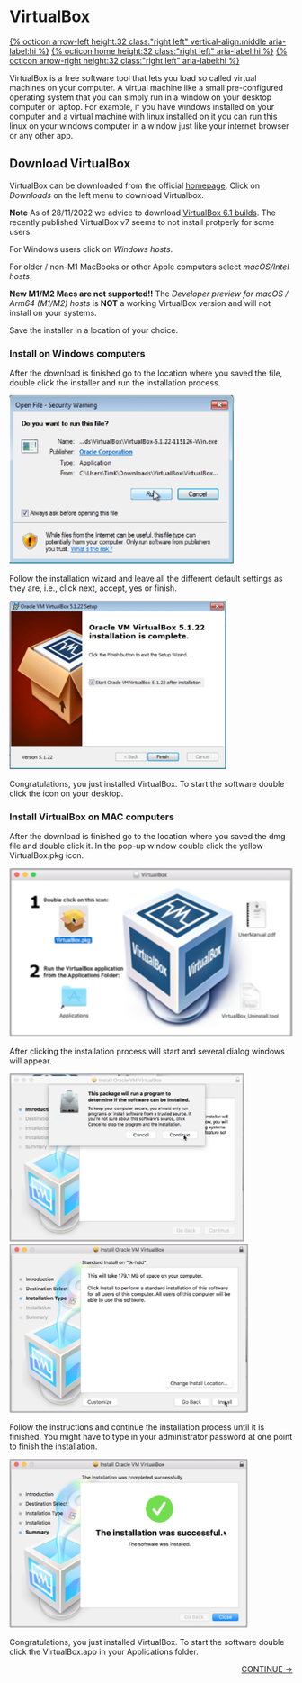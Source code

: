 # VirtualBox

[{% octicon arrow-left height:32 class:"right left" vertical-align:middle aria-label:hi %}](ENV.md) [{% octicon home height:32 class:"right left" aria-label:hi %}](index.md) [{% octicon arrow-right height:32 class:"right left" aria-label:hi %}](DATA.md)

VirtualBox is a free software tool that lets you load so called virtual machines on your computer. A virtual machine like a small pre-configured operating system that you can simply run in a window on your desktop computer or laptop. For example, if you have windows installed on your computer and a virtual machine with linux installed on it you can run this linux on your windows computer in a window just like your internet browser or any other app.

## Download VirtualBox

VirtualBox can be downloaded from the official [homepage](http://www.virtualbox.org). Click on *Downloads* on the left menu to download Virtualbox.

**Note** As of 28/11/2022 we advice to download [VirtualBox 6.1 builds](https://www.virtualbox.org/wiki/Download_Old_Builds_6_1). The recently published VirtualBox v7 seems to not install protperly for some users.

For Windows users click on *Windows hosts*. 

For older / non-M1 MacBooks or other Apple computers select *macOS/Intel hosts*. 

**New M1/M2 Macs are not supported!!** The *Developer preview for macOS / Arm64 (M1/M2) hosts* is **NOT** a working VirtualBox version and will not install on your systems.

Save the installer in a location of your choice.


### Install on Windows computers

After the download is finished go to the location where you saved the file, double click the installer and run the installation process.

<img src="figures/vm_1.png" height="300px">

Follow the installation wizard and leave all the different default settings as they are, i.e., click next, accept, yes or finish. 

<img src="figures/vm_2.png" height="300px">

Congratulations, you just installed VirtualBox. To start the software double click the icon on your desktop.


### Install VirtualBox on MAC computers

After the download is finished go to the location where you saved the dmg file and double click it.  In the pop-up window couble click the yellow VirtualBox.pkg icon.

<img src="figures/vm_3.png" height="300px">

After clicking the installation process will start and several dialog windows will appear. 

<img src="figures/vm_4.png" height="300px">
<img src="figures/vm_5.png" height="300px">

Follow the instructions and continue the installation process until it is finished. You might have to type in your administrator password at one point to finish the installation. 

<img src="figures/vm_6.png" height="300px">

Congratulations, you just installed VirtualBox. To start the software double click the VirtualBox.app in your Applications folder.

<p align="right"><a href="https://bluemountainsanalytics.github.io/bma_ont_biosec_2022/DATA.html">CONTINUE -></a>
</p>
